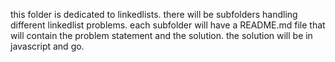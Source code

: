 this folder is dedicated to linkedlists. 
there will be subfolders handling different linkedlist problems.
each subfolder will have a README.md file that will contain the problem statement and the solution.
the solution will be in javascript and go.
